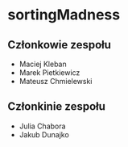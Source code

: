 # sortingMadness
## Członkowie zespołu

* Maciej Kleban
* Marek Pietkiewicz
* Mateusz Chmielewski

## Członkinie zespołu

* Julia Chabora
* Jakub Dunajko
